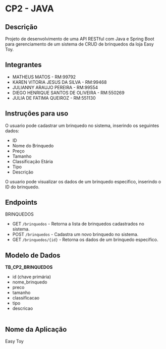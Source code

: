 # CP2 - JAVA
## Descrição

Projeto de desenvolvimento de uma API RESTful com Java e Spring Boot para gerenciamento de um sistema de CRUD de brinquedos da loja Easy Toy.

## Integrantes

- MATHEUS MATOS - RM:99792
- KAREN VITORIA JESUS DA SILVA - RM:99468
- JULIANNY ARAUJO PEREIRA - RM:99554
- DIEGO HENRIQUE SANTOS DE OLIVEIRA - RM:550269
- JULIA DE FATIMA QUEIROZ - RM:551130

## Instruções para uso
O usuario pode cadastrar um brinquedo no sistema, inserindo os seguintes dados:
- ID
- Nome do Brinquedo
- Preço
- Tamanho
- Classificação Etária
- Tipo
- Descrição


O usuario pode visualizar os dados de um brinquedo especifico, inserindo o ID do brinquedo.


## Endpoints
BRINQUEDOS
- GET `/brinquedos` - Retorna a lista de brinquedos cadastrados no sistema.
- POST `/brinquedos` - Cadastra um novo brinquedo no sistema.
- GET `/brinquedos/{id}` - Retorna os dados de um brinquedo específico.

## Modelo de Dados

**TB_CP2_BRINQUEDOS**
- id (chave primária)
- nome_brinquedo
- preco
- tamanho
- classificacao
- tipo
- descricao<br>
  <br>

## Nome da Aplicação
Easy Toy